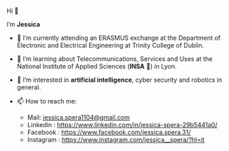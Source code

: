 Hi 👋

I’m **Jessica**

- 💞️ I’m currently attending an ERASMUS exchange at the Department of Electronic and Electrical Engineering at Trinity College of Dublin.
- 🌱 I’m learning about Telecommunications, Services and Uses at the National Institute of Applied Sciences (**INSA** 🦏) in Lyon.
- 👀 I’m interested in **artificial intelligence**, cyber security and robotics in general.

- 📫 How to reach me: 
  - Mail: jessica.spera1104@gmail.com
  - Linkedin : https://www.linkedin.com/in/jessica-spera-29b5441a0/
  - Facebook : https://www.facebook.com/jessica.spera.31/ 
  - Instagram : https://www.instagram.com/jessica__spera/?hl=it

<!---
Jessica-13/Jessica-13 is a ✨ special ✨ repository because its `README.md` (this file) appears on your GitHub profile.
You can click the Preview link to take a look at your changes.
--->
